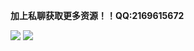 <p><strong>加上私聊获取更多资源！！QQ:2169615672</strong></p>
<img src= "http://a1.qpic.cn/psc?/V11LkTvI4IVhgM/ruAMsa53pVQWN7FLK88i5vOKSsEDccKeFRACfR3KcybQuR5PjAz0jBnWpHj2QbvoeRU3wAIxikTe0gguMrGxEIEQaAovdKO*9XKKm6JAPBw!/b&ek=1&kp=1&pt=0&bo=vAJEBLwCRAQBGT4!&tl=3&vuin=1258620858&tm=1597384800&sce=60-2-2&rf=viewer_4" />
<img src= "http://a1.qpic.cn/psc?/V11LkTvI2OohB8/ruAMsa53pVQWN7FLK88i5jEGYxGmhUYToZomLzIf2Km5PA5XEAPJtxcwBkf1fiUvj15S.HVKjwRuS47Y5ChV3uQ8Ma5ZZTOjVDJm9SA5Rbg!/b&ek=1&kp=1&pt=0&bo=2gSgCNoEoAgRECc!&tl=3&vuin=1258620858&tm=1597384800&sce=60-4-3&rf=viewer_311" />
